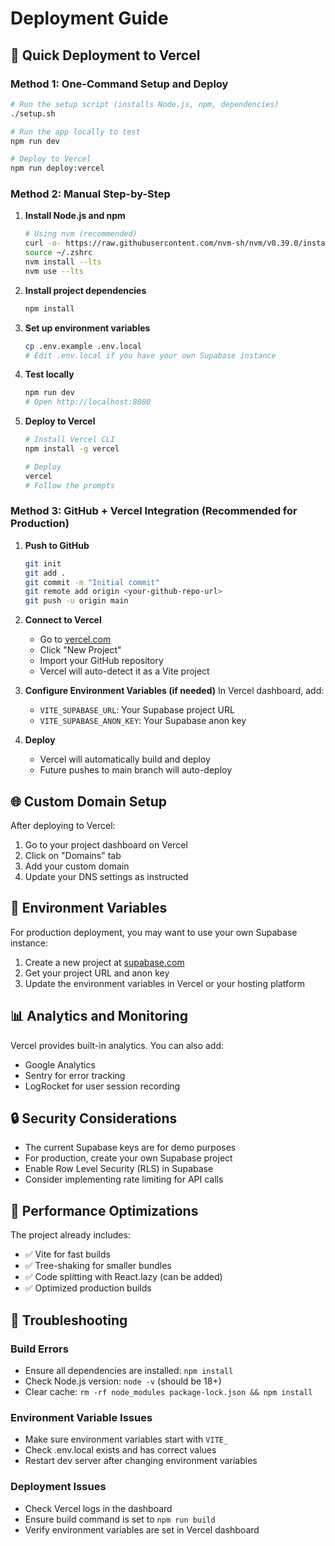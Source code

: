 # Deployment Guide

## 🚀 Quick Deployment to Vercel

### Method 1: One-Command Setup and Deploy

```bash
# Run the setup script (installs Node.js, npm, dependencies)
./setup.sh

# Run the app locally to test
npm run dev

# Deploy to Vercel
npm run deploy:vercel
```

### Method 2: Manual Step-by-Step

1. **Install Node.js and npm**
   ```bash
   # Using nvm (recommended)
   curl -o- https://raw.githubusercontent.com/nvm-sh/nvm/v0.39.0/install.sh | bash
   source ~/.zshrc
   nvm install --lts
   nvm use --lts
   ```

2. **Install project dependencies**
   ```bash
   npm install
   ```

3. **Set up environment variables**
   ```bash
   cp .env.example .env.local
   # Edit .env.local if you have your own Supabase instance
   ```

4. **Test locally**
   ```bash
   npm run dev
   # Open http://localhost:8080
   ```

5. **Deploy to Vercel**
   ```bash
   # Install Vercel CLI
   npm install -g vercel
   
   # Deploy
   vercel
   # Follow the prompts
   ```

### Method 3: GitHub + Vercel Integration (Recommended for Production)

1. **Push to GitHub**
   ```bash
   git init
   git add .
   git commit -m "Initial commit"
   git remote add origin <your-github-repo-url>
   git push -u origin main
   ```

2. **Connect to Vercel**
   - Go to [vercel.com](https://vercel.com)
   - Click "New Project"
   - Import your GitHub repository
   - Vercel will auto-detect it as a Vite project

3. **Configure Environment Variables (if needed)**
   In Vercel dashboard, add:
   - `VITE_SUPABASE_URL`: Your Supabase project URL
   - `VITE_SUPABASE_ANON_KEY`: Your Supabase anon key

4. **Deploy**
   - Vercel will automatically build and deploy
   - Future pushes to main branch will auto-deploy

## 🌐 Custom Domain Setup

After deploying to Vercel:

1. Go to your project dashboard on Vercel
2. Click on "Domains" tab
3. Add your custom domain
4. Update your DNS settings as instructed

## 🔧 Environment Variables

For production deployment, you may want to use your own Supabase instance:

1. Create a new project at [supabase.com](https://supabase.com)
2. Get your project URL and anon key
3. Update the environment variables in Vercel or your hosting platform

## 📊 Analytics and Monitoring

Vercel provides built-in analytics. You can also add:
- Google Analytics
- Sentry for error tracking
- LogRocket for user session recording

## 🔒 Security Considerations

- The current Supabase keys are for demo purposes
- For production, create your own Supabase project
- Enable Row Level Security (RLS) in Supabase
- Consider implementing rate limiting for API calls

## 🚀 Performance Optimizations

The project already includes:
- ✅ Vite for fast builds
- ✅ Tree-shaking for smaller bundles
- ✅ Code splitting with React.lazy (can be added)
- ✅ Optimized production builds

## 🐛 Troubleshooting

### Build Errors
- Ensure all dependencies are installed: `npm install`
- Check Node.js version: `node -v` (should be 18+)
- Clear cache: `rm -rf node_modules package-lock.json && npm install`

### Environment Variable Issues
- Make sure environment variables start with `VITE_`
- Check .env.local exists and has correct values
- Restart dev server after changing environment variables

### Deployment Issues
- Check Vercel logs in the dashboard
- Ensure build command is set to `npm run build`
- Verify environment variables are set in Vercel dashboard
